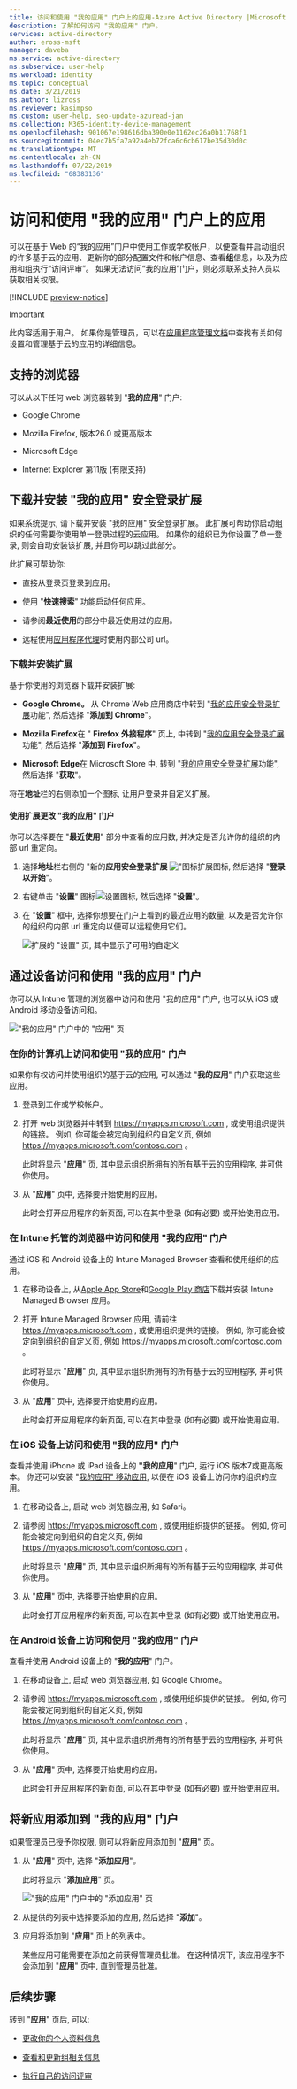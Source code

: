 ```yaml
---
title: 访问和使用 "我的应用" 门户上的应用-Azure Active Directory |Microsoft Docs
description: 了解如何访问 "我的应用" 门户。
services: active-directory
author: eross-msft
manager: daveba
ms.service: active-directory
ms.subservice: user-help
ms.workload: identity
ms.topic: conceptual
ms.date: 3/21/2019
ms.author: lizross
ms.reviewer: kasimpso
ms.custom: user-help, seo-update-azuread-jan
ms.collection: M365-identity-device-management
ms.openlocfilehash: 901067e198616dba390e0e1162ec26a0b11768f1
ms.sourcegitcommit: 04ec7b5fa7a92a4eb72fca6c6cb617be35d30d0c
ms.translationtype: MT
ms.contentlocale: zh-CN
ms.lasthandoff: 07/22/2019
ms.locfileid: "68383136"
---
```

# <a name="access-and-use-apps-on-the-my-apps-portal"></a>访问和使用 "我的应用" 门户上的应用

可以在基于 Web 的“我的应用”门户中使用工作或学校帐户，以便查看并启动组织的许多基于云的应用、更新你的部分配置文件和帐户信息、查看**组**信息，以及为应用和组执行“访问评审”。 如果无法访问“我的应用”门户，则必须联系支持人员以获取相关权限。

[!INCLUDE [preview-notice](../../../includes/active-directory-end-user-my-apps-portal.md)]

>[!Important]
>此内容适用于用户。 如果你是管理员，可以在[应用程序管理文档](https://docs.microsoft.com/azure/active-directory/manage-apps)中查找有关如何设置和管理基于云的应用的详细信息。

## <a name="supported-browsers"></a>支持的浏览器

可以从以下任何 web 浏览器转到 "**我的应用**" 门户:

- Google Chrome

- Mozilla Firefox, 版本26.0 或更高版本

- Microsoft Edge

- Internet Explorer 第11版 (有限支持)

## <a name="download-and-install-the-my-apps-secure-sign-in-extension"></a>下载并安装 "我的应用" 安全登录扩展

如果系统提示, 请下载并安装 "我的应用" 安全登录扩展。 此扩展可帮助你启动组织的任何需要你使用单一登录过程的云应用。 如果你的组织已为你设置了单一登录, 则会自动安装该扩展, 并且你可以跳过此部分。

此扩展可帮助你:

- 直接从登录页登录到应用。

- 使用 "**快速搜索**" 功能启动任何应用。

- 请参阅**最近使用**的部分中最近使用过的应用。

- 远程使用[应用程序代理](https://docs.microsoft.com/azure/active-directory/active-directory-application-proxy-get-started)时使用内部公司 url。

### <a name="to-download-and-install-the-extension"></a>下载并安装扩展

基于你使用的浏览器下载并安装扩展:

- **Google Chrome。** 从 Chrome Web 应用商店中转到 "[我的应用安全登录扩展](https://chrome.google.com/webstore/detail/my-apps-secure-sign-in-ex/ggjhpefgjjfobnfoldnjipclpcfbgbhl)功能", 然后选择 "**添加到 Chrome**"。

- **Mozilla Firefox**在 " **Firefox 外接程序**" 页上, 中转到 "[我的应用安全登录扩展](https://addons.mozilla.org/firefox/addon/access-panel-extension/)功能", 然后选择 "**添加到 Firefox**"。

- **Microsoft Edge**在 Microsoft Store 中, 转到 "[我的应用安全登录扩展](https://www.microsoft.com/p/my-apps-secure-sign-in-extension/9pc9sckkzk84?rtc=1&activetab=pivot%3Aoverviewtab)功能", 然后选择 "**获取**"。

将在**地址**栏的右侧添加一个图标, 让用户登录并自定义扩展。

#### <a name="to-change-your-my-apps-portal-using-the-extension"></a>使用扩展更改 "我的应用" 门户
你可以选择要在 "**最近使用**" 部分中查看的应用数, 并决定是否允许你的组织的内部 url 重定向。

1. 选择**地址**栏右侧的 "新的**应用安全登录扩展** !["](media/my-apps-portal/my-apps-portal-extension-icon.png)图标扩展图标, 然后选择 "**登录以开始**"。

2. 右键单击 "**设置**" 图标![设置图标](media/my-apps-portal/my-apps-portal-extension-settings-icon.png), 然后选择 "**设置**"。

3. 在 "**设置**" 框中, 选择你想要在门户上看到的最近应用的数量, 以及是否允许你的组织的内部 url 重定向以便可以远程使用它们。

    ![扩展的 "设置" 页, 其中显示了可用的自定义](media/my-apps-portal/my-apps-portal-extension-settings-page.png)

## <a name="access-and-use-the-my-apps-portal-by-device"></a>通过设备访问和使用 "我的应用" 门户
你可以从 Intune 管理的浏览器中访问和使用 "我的应用" 门户, 也可以从 iOS 或 Android 移动设备访问和。

!["我的应用" 门户中的 "应用" 页](media/my-apps-portal/my-apps-portal-apps-page.png)

### <a name="access-and-use-the-my-apps-portal-on-your-computer"></a>在你的计算机上访问和使用 "我的应用" 门户
如果你有权访问并使用组织的基于云的应用, 可以通过 "**我的应用**" 门户获取这些应用。

1. 登录到工作或学校帐户。

2. 打开 web 浏览器并中转到 https://myapps.microsoft.com , 或使用组织提供的链接。 例如, 你可能会被定向到组织的自定义页, 例如 https://myapps.microsoft.com/contoso.com 。

    此时将显示 "**应用**" 页, 其中显示组织所拥有的所有基于云的应用程序, 并可供你使用。

3. 从 "**应用**" 页中, 选择要开始使用的应用。

    此时会打开应用程序的新页面, 可以在其中登录 (如有必要) 或开始使用应用。

### <a name="access-and-use-the-my-apps-portal-on-an-intune-managed-browser"></a>在 Intune 托管的浏览器中访问和使用 "我的应用" 门户

通过 iOS 和 Android 设备上的 Intune Managed Browser 查看和使用组织的应用。

1. 在移动设备上, 从[Apple App Store](https://itunes.apple.com/us/app/microsoft-intune-managed-browser/id943264951?mt=8)和[Google Play 商店](https://play.google.com/store/apps/details?id=com.microsoft.intune.mam.managedbrowser)下载并安装 Intune Managed Browser 应用。

2. 打开 Intune Managed Browser 应用, 请前往 https://myapps.microsoft.com , 或使用组织提供的链接。 例如, 你可能会被定向到组织的自定义页, 例如 https://myapps.microsoft.com/contoso.com 。

    此时将显示 "**应用**" 页, 其中显示组织所拥有的所有基于云的应用程序, 并可供你使用。

3. 从 "**应用**" 页中, 选择要开始使用的应用。

    此时会打开应用程序的新页面, 可以在其中登录 (如有必要) 或开始使用应用。

### <a name="access-and-use-the-my-apps-portal-on-an-ios-device"></a>在 iOS 设备上访问和使用 "我的应用" 门户

查看并使用 iPhone 或 iPad 设备上的 **"我的应用**" 门户, 运行 iOS 版本7或更高版本。 你还可以安装 "[我的应用" 移动应用](https://itunes.apple.com/us/app/my-apps-azure-active-directory/id824048653?mt=8), 以便在 iOS 设备上访问你的组织的应用。 

1. 在移动设备上, 启动 web 浏览器应用, 如 Safari。

2. 请参阅 https://myapps.microsoft.com , 或使用组织提供的链接。 例如, 你可能会被定向到组织的自定义页, 例如 https://myapps.microsoft.com/contoso.com 。

    此时将显示 "**应用**" 页, 其中显示组织所拥有的所有基于云的应用程序, 并可供你使用。

3. 从 "**应用**" 页中, 选择要开始使用的应用。

    此时会打开应用程序的新页面, 可以在其中登录 (如有必要) 或开始使用应用。

### <a name="access-and-use-the-my-apps-portal-on-an-android-device"></a>在 Android 设备上访问和使用 "我的应用" 门户

查看并使用 Android 设备上的 "**我的应用**" 门户。

1. 在移动设备上, 启动 web 浏览器应用, 如 Google Chrome。

2. 请参阅 https://myapps.microsoft.com , 或使用组织提供的链接。 例如, 你可能会被定向到组织的自定义页, 例如 https://myapps.microsoft.com/contoso.com 。

    此时将显示 "**应用**" 页, 其中显示组织所拥有的所有基于云的应用程序, 并可供你使用。

3. 从 "**应用**" 页中, 选择要开始使用的应用。

    此时会打开应用程序的新页面, 可以在其中登录 (如有必要) 或开始使用应用。

## <a name="add-a-new-app-to-the-my-apps-portal"></a>将新应用添加到 "我的应用" 门户

如果管理员已授予你权限, 则可以将新应用添加到 "**应用**" 页。

1. 从 "**应用**" 页中, 选择 "**添加应用**"。

    此时将显示 "**添加应用**" 页。

    !["我的应用" 门户中的 "添加应用" 页](media/my-apps-portal/my-apps-portal-add-apps-page.png)

2. 从提供的列表中选择要添加的应用, 然后选择 "**添加**"。

3. 应用将添加到 "**应用**" 页上的列表中。

    某些应用可能需要在添加之前获得管理员批准。 在这种情况下, 该应用程序不会添加到 "**应用**" 页中, 直到管理员批准。

## <a name="next-steps"></a>后续步骤

转到 "**应用**" 页后, 可以:

- [更改你的个人资料信息](my-apps-portal-end-user-update-profile.md)

- [查看和更新组相关信息](my-apps-portal-end-user-groups.md)

- [执行自己的访问评审](my-apps-portal-end-user-access-reviews.md)
